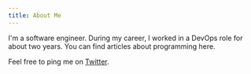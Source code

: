 ```yaml
---
title: About Me
---
```


I'm a software engineer. During my career, I worked in a DevOps role for about two years. You can find articles about programming here.

Feel free to ping me on [Twitter](https://twitter.com/ManhoChow).
